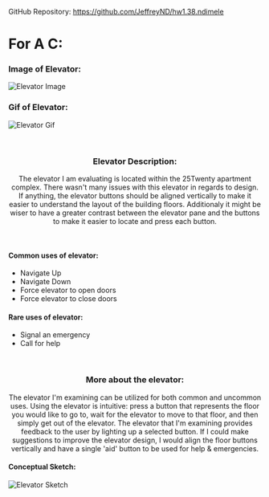 GitHub Repository: https://github.com/JeffreyND/hw1.38.ndimele


# For A C: #

### Image of Elevator: ###
![Elevator Image](https://github.com/JeffreyND/JeffreyND.github.io/blob/master/hw1/img.jpg)

### Gif of Elevator: ###
![Elevator Gif](https://github.com/JeffreyND/JeffreyND.github.io/blob/master/hw1/hw1.38.ndimele.gif)

</br>
<h3 align="center"> Elevator Description: </h3>
<p align="center"> The elevator I am evaluating is located within the 25Twenty apartment complex. 
There wasn't many issues with this elevator in regards to design. If anything, the elevator buttons
should be aligned vertically to make it easier to understand the layout of the building floors.
Additionaly it might be wiser to have a greater contrast between the elevator pane and the buttons to
make it easier to locate and press each button.</p>
</br>
<h4> Common uses of elevator: </h4>
<ul>
  <li> Navigate Up </li>
  <li> Navigate Down </li>
  <li> Force elevator to open doors </li>
  <li> Force elevator to close doors </li>
</ul>

<h4> Rare uses of elevator: </h4>
<ul>
  <li> Signal an emergency </li>
  <li> Call for help </li>
</ul>

</br>
<h3 align="center"> More about the elevator: </h3>
<p align="center"> The elevator I'm examining can be utilized for both common and uncommon uses. 
Using the elevator is intuitive: press a button that represents the floor you would like to go to,
wait for the elevator to move to that floor, and then simply get out of the elevator. The elevator
that I'm examining provides feedback to the user by lighting up a selected button. If I could make
suggestions to improve the elevator design, I would align the floor buttons vertically and have a
single 'aid' button to be used for help & emergencies.</p>

#### Conceptual Sketch: ####
![Elevator Sketch](https://github.com/JeffreyND/JeffreyND.github.io/blob/master/hw1/sketch.jpg)

